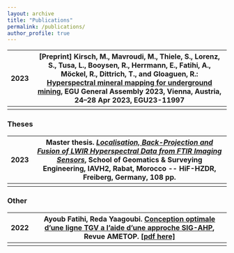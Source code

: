 ```yaml
---
layout: archive
title: "Publications"
permalink: /publications/
author_profile: true
---
```


|2023| [Preprint] Kirsch, M., Mavroudi, M., Thiele, S., Lorenz, S., Tusa, L., Booysen, R., Herrmann, E., **Fatihi, A**., Möckel, R., Dittrich, T., and Gloaguen, R.: [Hyperspectral mineral mapping for underground mining](https://doi.org/10.5194/egusphere-egu23-11997), EGU General Assembly 2023, Vienna, Austria, 24–28 Apr 2023, EGU23-11997 |
|-|-|
| | |

### Theses

|2023| Master thesis. [*Localisation, Back-Projection and Fusion of LWIR Hyperspectral Data from FTIR Imaging Sensors*](), School of Geomatics & Surveying Engineering, IAVH2, Rabat, Morocco -- HiF-HZDR, Freiberg, Germany, 108 pp.|
|-|-|
| | |

### Other

|2022| **Ayoub Fatihi**, Reda Yaagoubi. <a href="https://ametop.ma/revue-22-edition/#dearflip-df_6209/85/" target="\blank">Conception optimale d’une ligne TGV a l’aide d’une approche SIG-AHP</a>, Revue AMETOP. [[pdf here]](../files/conception-lgv-ametop-fatihi2022.pdf) |
|-|-|
| | |